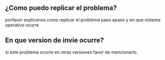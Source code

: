## ¿Como puedo replicar el problema?
porfavor explicanos como replicar el problema paso apaso y en que sistema operativo ocurre
## En que version de invie ocurre?
si este problema ocurre en otras versiones favor de mencionarlo.
